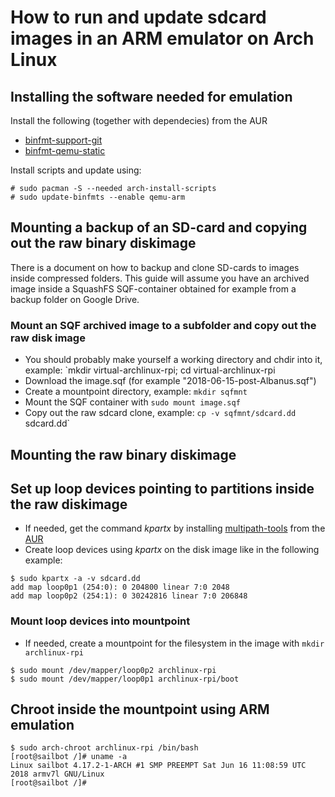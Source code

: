 # How to run and update sdcard images in an ARM emulator on Arch Linux

## Installing the software needed for emulation

Install the following (together with dependecies) from the AUR

* [binfmt-support-git](https://aur.archlinux.org/packages/binfmt-support-git/)
* [binfmt-qemu-static](https://aur.archlinux.org/packages/binfmt-qemu-static/)

Install scripts and update using:
```console
# sudo pacman -S --needed arch-install-scripts
# sudo update-binfmts --enable qemu-arm
```


## Mounting a backup of an SD-card and copying out the raw binary diskimage

There is a document on how to backup and clone SD-cards to images inside compressed folders. This guide will assume you have an archived image inside a SquashFS SQF-container obtained for example from a backup folder on Google Drive.

### Mount an SQF archived image to a subfolder and copy out the raw disk image

* You should probably make yourself a working directory and chdir into it, example: `mkdir virtual-archlinux-rpi; cd virtual-archlinux-rpi
* Download the image.sqf (for example "2018-06-15-post-Albanus.sqf")
* Create a mountpoint directory, example: `mkdir sqfmnt`
* Mount the SQF container with `sudo mount image.sqf`
* Copy out the raw sdcard clone, example: `cp -v sqfmnt/sdcard.dd` sdcard.dd`

## Mounting the raw binary diskimage

## Set up loop devices pointing to partitions inside the raw diskimage

* If needed, get the command *kpartx* by installing [multipath-tools](https://aur.archlinux.org/packages/multipath-tools/) from the [AUR](https://wiki.archlinux.org/index.php/Arch_User_Repository#Installing_packages)
* Create loop devices using *kpartx* on the disk image like in the following example:

```console
$ sudo kpartx -a -v sdcard.dd
add map loop0p1 (254:0): 0 204800 linear 7:0 2048
add map loop0p2 (254:1): 0 30242816 linear 7:0 206848
```

### Mount loop devices into mountpoint
* If needed, create a mountpoint for the filesystem in the image with `mkdir archlinux-rpi`

```console
$ sudo mount /dev/mapper/loop0p2 archlinux-rpi
$ sudo mount /dev/mapper/loop0p1 archlinux-rpi/boot
```

## Chroot inside the mountpoint using ARM emulation

```console
$ sudo arch-chroot archlinux-rpi /bin/bash
[root@sailbot /]# uname -a
Linux sailbot 4.17.2-1-ARCH #1 SMP PREEMPT Sat Jun 16 11:08:59 UTC 2018 armv7l GNU/Linux
[root@sailbot /]#

```

